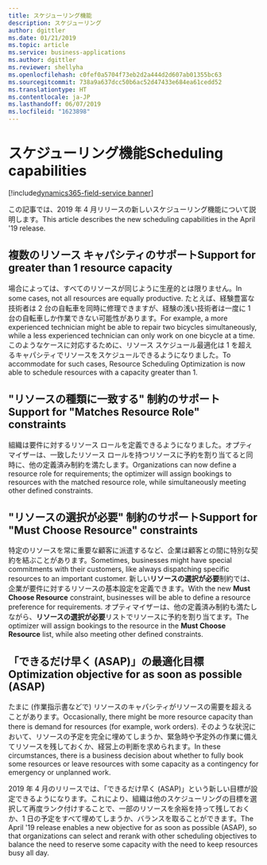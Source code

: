 ```yaml
---
title: スケジューリング機能
description: スケジューリング
author: dgittler
ms.date: 01/21/2019
ms.topic: article
ms.service: business-applications
ms.author: dgittler
ms.reviewer: shellyha
ms.openlocfilehash: c0fef0a5704f73eb2d2a444d2d607ab01355bc63
ms.sourcegitcommit: 738a9a637dcc50b6ac52d47433e684ea61cedd52
ms.translationtype: HT
ms.contentlocale: ja-JP
ms.lasthandoff: 06/07/2019
ms.locfileid: "1623898"
---
```

#  <a name="scheduling-capabilities"></a><span data-ttu-id="3be08-103">スケジューリング機能</span><span class="sxs-lookup"><span data-stu-id="3be08-103">Scheduling capabilities</span></span>
[!include[dynamics365-field-service banner](../../includes/dynamics365-field-service.md)]


<span data-ttu-id="3be08-104">この記事では、2019 年 4 月リリースの新しいスケジューリング機能について説明します。</span><span class="sxs-lookup"><span data-stu-id="3be08-104">This article describes the new scheduling capabilities in the April '19 release.</span></span>

## <a name="support-for-greater-than-1-resource-capacity"></a><span data-ttu-id="3be08-105">複数のリソース キャパシティのサポート</span><span class="sxs-lookup"><span data-stu-id="3be08-105">Support for greater than 1 resource capacity</span></span>

<span data-ttu-id="3be08-106">場合によっては、すべてのリソースが同じように生産的とは限りません。</span><span class="sxs-lookup"><span data-stu-id="3be08-106">In some cases, not all resources are equally productive.</span></span> <span data-ttu-id="3be08-107">たとえば、経験豊富な技術者は 2 台の自転車を同時に修理できますが、経験の浅い技術者は一度に 1 台の自転車しか作業できない可能性があります。</span><span class="sxs-lookup"><span data-stu-id="3be08-107">For example, a more experienced technician might be able to repair two bicycles simultaneously, while a less experienced technician can only work on one bicycle at a time.</span></span> <span data-ttu-id="3be08-108">このようなケースに対応するために、リソース スケジュール最適化は 1 を超えるキャパシティでリソースをスケジュールできるようになりました。</span><span class="sxs-lookup"><span data-stu-id="3be08-108">To accommodate for such cases, Resource Scheduling Optimization is now able to schedule resources with a capacity greater than 1.</span></span>


## <a name="support-for-matches-resource-role-constraints"></a><span data-ttu-id="3be08-109">"リソースの種類に一致する" 制約のサポート</span><span class="sxs-lookup"><span data-stu-id="3be08-109">Support for "Matches Resource Role" constraints</span></span>

<span data-ttu-id="3be08-110">組織は要件に対するリソース ロールを定義できるようになりました。オプティマイザーは、一致したリソース ロールを持つリソースに予約を割り当てると同時に、他の定義済み制約を満たします。</span><span class="sxs-lookup"><span data-stu-id="3be08-110">Organizations can now define a resource role for requirements; the optimizer will assign bookings to resources with the matched resource role, while simultaneously meeting other defined constraints.</span></span>

## <a name="support-for-must-choose-resource-constraints"></a><span data-ttu-id="3be08-111">"リソースの選択が必要" 制約のサポート</span><span class="sxs-lookup"><span data-stu-id="3be08-111">Support for "Must Choose Resource" constraints</span></span>

<span data-ttu-id="3be08-112">特定のリソースを常に重要な顧客に派遣するなど、企業は顧客との間に特別な契約を結ぶことがあります。</span><span class="sxs-lookup"><span data-stu-id="3be08-112">Sometimes, businesses might have special commitments with their customers, like always dispatching specific resources to an important customer.</span></span> <span data-ttu-id="3be08-113">新しい**リソースの選択が必要**制約では、企業が要件に対するリソースの基本設定を定義できます。</span><span class="sxs-lookup"><span data-stu-id="3be08-113">With the new **Must Choose Resource** constraint, businesses will be able to define a resource preference for requirements.</span></span> <span data-ttu-id="3be08-114">オプティマイザーは、他の定義済み制約も満たしながら、**リソースの選択が必要**リストでリソースに予約を割り当てます。</span><span class="sxs-lookup"><span data-stu-id="3be08-114">The optimizer will assign bookings to the resource in the **Must Choose Resource** list, while also meeting other defined constraints.</span></span>

## <a name="optimization-objective-for-as-soon-as-possible-asap"></a><span data-ttu-id="3be08-115">「できるだけ早く (ASAP)」の最適化目標</span><span class="sxs-lookup"><span data-stu-id="3be08-115">Optimization objective for as soon as possible (ASAP)</span></span> 

<span data-ttu-id="3be08-116">たまに (作業指示書などで) リソースのキャパシティがリソースの需要を超えることがあります。</span><span class="sxs-lookup"><span data-stu-id="3be08-116">Occasionally, there might be more resource capacity than there is demand for resources (for example, work orders).</span></span> <span data-ttu-id="3be08-117">そのような状況において、リソースの予定を完全に埋めてしまうか、緊急時や予定外の作業に備えてリソースを残しておくか、経営上の判断を求められます。</span><span class="sxs-lookup"><span data-stu-id="3be08-117">In these circumstances, there is a business decision about whether to fully book some resources or leave resources with some capacity as a contingency for emergency or unplanned work.</span></span>

<span data-ttu-id="3be08-118">2019 年 4 月のリリースでは、「できるだけ早く (ASAP)」という新しい目標が設定できるようになります。これにより、組織は他のスケジューリングの目標を選択して再度ランク付けすることで、一部のリソースを余裕を持って残しておくか、1 日の予定をすべて埋めてしまうか、バランスを取ることができます。</span><span class="sxs-lookup"><span data-stu-id="3be08-118">The April '19 release enables a new objective for as soon as possible (ASAP), so that organizations can select and rerank with other scheduling objectives to balance the need to reserve some capacity with the need to keep resources busy all day.</span></span>
